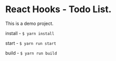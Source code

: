 
# React Hooks - Todo List.

This is a demo project.

install - `$ yarn install`

start -  `$ yarn run start`

build -  `$ yarn run build`

<!-- test -  `$ yarn run test` -->


